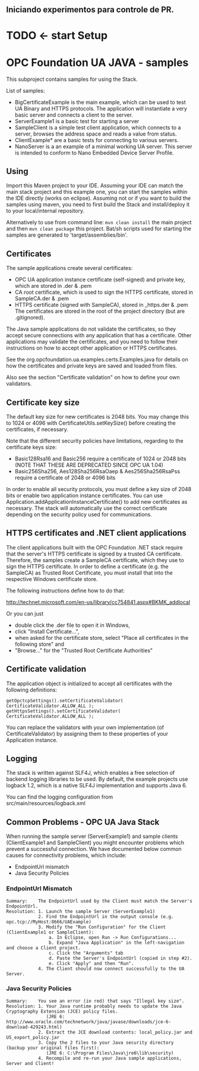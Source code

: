 Iniciando experimentos para controle de PR.
---
# TODO <- start Setup

# OPC Foundation UA JAVA - samples

This subproject contains samples for using the Stack.

List of samples:
* BigCertificateExample is the main example, which can be used to test UA Binary and HTTPS protocols. The application will instantiate a very basic server and connects a client to the server.
* ServerExample1 is a basic test for starting a server
* SampleClient is a simple test client application, which connects to a server, browses the address space and reads a value from status.
* ClientExample* are a basic tests for connecting to various servers.
* NanoServer is a an example of a minimal working UA server. This server is intended to conform to Nano Embedded Device Server Profile.

## Using

Import this Maven project to your IDE. Assuming your IDE can match the main stack project and this example one, you can start the samples within the IDE directly (works on eclipse). Assuming not or if you want to build the samples using maven, you need to first build the Stack and install/deploy it to your local/internal repository. 

Alternatively to use from command line: ```mvn clean install``` the main project and then ```mvn clean package``` this project. Bat/sh scripts used for starting the samples are generated to 'target/assemblies/bin'.

## Certificates

The sample applications create several certificates:

* OPC UA application instance certificate (self-signed) and private key, which are stored in <AppName>.der & .pem
* CA root certificate, which is used to sign the HTTPS certificate, stored in SampleCA.der & .pem
* HTTPS certificate (signed with SampleCA), stored in <AppName>_https.der & .pem
The certificates are stored in the root of the project directory (but are .gitignored).

The Java sample applications do not validate the certificates, so they accept secure connections with any application that has a certificate. Other applications may validate the certificates, and you need to follow their instructions on how to accept other application or HTTPS certificates.

See the org.opcfoundation.ua.examples.certs.Examples.java for details on how the certificates and private keys are saved and loaded from files.

Also see the section "Certificate validation" on how to define your own validators.

## Certificate key size

The default key size for new certificates is 2048 bits. You may change this to 1024 or 4096 with CertificateUtils.setKeySize() before creating the certificates, if necessary.

Note that the different security policies have limitations, regarding to the certificate keys size:
* Basic128Rsa16 and Basic256 require a certificate of 1024 or 2048 bits (NOTE THAT THESE ARE DEPRECATED SINCE OPC UA 1.04)
* Basic256Sha256, Aes128Sha256RsaOaep & Aes256Sha256RsaPss require a certificate of 2048 or 4096 bits  

In order to enable all security protocols, you must define a key size of 2048 bits or enable two application instance certificates. 
You can use Application.addApplicationInstanceCertificate() to add new certificates as necessary. The stack will automatically use the 
correct certificate depending on the security policy used for communications. 

## HTTPS certificates and .NET client applications

The client applications built with the OPC Foundation .NET stack require that the server's HTTPS certificate is signed by a trusted CA certificate. Therefore, the samples create a SampleCA certificate, which they use to sign the HTTPS certificate. In order to define a certificate (e.g. the SampleCA) as Trusted Root Certificate, you must install that into the respective Windows certificate store. 

The following instructions define how to do that:

http://technet.microsoft.com/en-us/library/cc754841.aspx#BKMK_addlocal

Or you can just 
* double click the .der file to open it in Windows,
* click "Install Certificate...",
* when asked for the certificate store, select "Place all certificates in the following store" and
* "Browse..." for the "Trusted Root Certificate Authorities"

## Certificate validation

The application object is initialized to accept all certificates with the following definitions:
``` 
getOpctcpSettings().setCertificateValidator( CertificateValidator.ALLOW_ALL );
getHttpsSettings().setCertificateValidator( CertificateValidator.ALLOW_ALL );
```
You can replace the validators with your own implementation (of CertificateValidator) by assigning them to these properties of
your Application instance.

## Logging

The stack is written against SLF4J, which enables a free selection of backend logging libraries to be used. By default, 
the example projects use logback 1.2, which is a native SLF4J implementation and supports Java 6.

You can find the logging configuration from src/main/resources/logback.xml

## Common Problems - OPC UA Java Stack

When running the sample server (ServerExample1) and sample clients (ClientExample1 and SampleClient) you 
might encounter problems which prevent a successful connection. We have documented below common causes 
for connectivity problems, which include: 

- EndpointUrl mismatch
- Java Security Policies



### EndpointUrl Mismatch
	Summary:    The EndpointUrl used by the Client must match the Server's EndpointUrl.
	Resolution: 1. Launch the sample Server (ServerExample1)
				2. Find the EndpointUrl in the output console (e.g. opc.tcp://MyHost:8666/UAExample)
				3. Modify the "Run Configuration" for the Client (ClientExample1 or SampleClient): 
					a. In Eclipse, open Run -> Run Configurations...
					b. Expand "Java Application" in the left-navigation and choose a Client project.
					c. Click the "Arguments" tab
					d. Paste the Server's EndpointUrl (copied in step #2).
					e. Click "Apply" and then "Run".
				4. The Client should now connect successfully to the UA Server.




### Java Security Policies
	Summary:	You see an error (in red) that says "Illegal key size".
	Resolution:	1. Your Java runtime probably needs to update the Java Cryptography Extension (JCE) policy files.
				   (JRE 6: http://www.oracle.com/technetwork/java/javase/downloads/jce-6-download-429243.html)
				2. Extract the JCE download contents: local_policy.jar and US_export_policy.jar 
				3. Copy the 2 files to your Java security directory (backup your original files first): 
				   (JRE 6: C:\Program Files\Java\jre6\lib\security)
				4. Recompile and re-run your Java sample applications, Server and Client!

